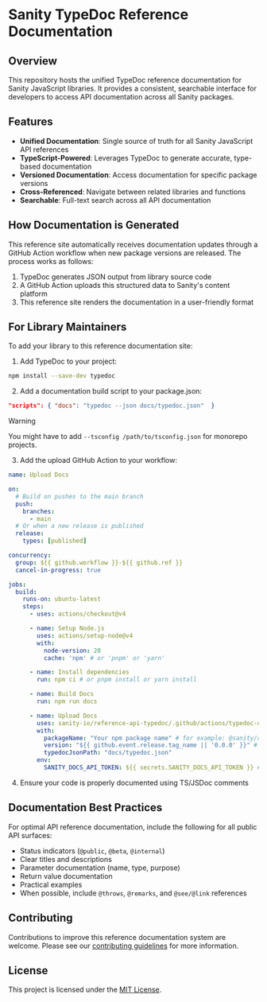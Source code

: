 # Sanity TypeDoc Reference Documentation

## Overview

This repository hosts the unified TypeDoc reference documentation for Sanity JavaScript libraries. It provides a consistent, searchable interface for developers to access API documentation across all Sanity packages.

## Features

- **Unified Documentation**: Single source of truth for all Sanity JavaScript API references
- **TypeScript-Powered**: Leverages TypeDoc to generate accurate, type-based documentation
- **Versioned Documentation**: Access documentation for specific package versions
- **Cross-Referenced**: Navigate between related libraries and functions
- **Searchable**: Full-text search across all API documentation

## How Documentation is Generated

This reference site automatically receives documentation updates through a GitHub Action workflow when new package versions are released. The process works as follows:

1. TypeDoc generates JSON output from library source code
2. A GitHub Action uploads this structured data to Sanity's content platform
3. This reference site renders the documentation in a user-friendly format

## For Library Maintainers

To add your library to this reference documentation site:

1. Add TypeDoc to your project:

```bash
npm install --save-dev typedoc
```
2. Add a documentation build script to your package.json:

```json
"scripts": { "docs": "typedoc --json docs/typedoc.json"  }
```

> [!WARNING]
> You might have to add `--tsconfig /path/to/tsconfig.json` for monorepo projects.

3. Add the upload GitHub Action to your workflow:

```yaml
name: Upload Docs

on:
  # Build on pushes to the main branch
  push:
    branches:
      - main
  # Or when a new release is published
  release:
    types: [published]

concurrency:
  group: ${{ github.workflow }}-${{ github.ref }}
  cancel-in-progress: true

jobs:
  build:
    runs-on: ubuntu-latest
    steps:
      - uses: actions/checkout@v4

      - name: Setup Node.js
        uses: actions/setup-node@v4
        with:
          node-version: 20
          cache: 'npm' # or 'pnpm' or 'yarn'

      - name: Install dependencies
        run: npm ci # or pnpm install or yarn install

      - name: Build Docs
        run: npm run docs

      - name: Upload Docs
        uses: sanity-io/reference-api-typedoc/.github/actions/typedoc-upload@latest
        with:
          packageName: "Your npm package name" # for example: @sanity/client
          version: "${{ github.event.release.tag_name || '0.0.0' }}" # make sure it's the "next" and not current version being published
          typedocJsonPath: "docs/typedoc.json"
        env:
          SANITY_DOCS_API_TOKEN: ${{ secrets.SANITY_DOCS_API_TOKEN }} # this will be available org wide
```

4. Ensure your code is properly documented using TS/JSDoc comments

## Documentation Best Practices

For optimal API reference documentation, include the following for all public API surfaces:

- Status indicators (`@public`, `@beta`, `@internal`)
- Clear titles and descriptions
- Parameter documentation (name, type, purpose)
- Return value documentation
- Practical examples
- When possible, include `@throws`, `@remarks`, and `@see/@link` references

## Contributing

Contributions to improve this reference documentation system are welcome. Please see our [contributing guidelines](CONTRIBUTING.md) for more information.

## License

This project is licensed under the [MIT License](LICENSE).
